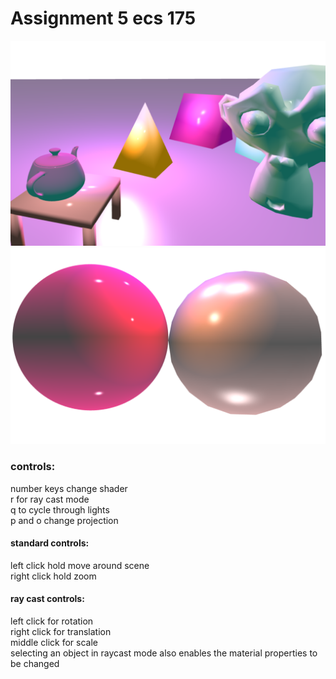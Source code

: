 # Assignment 5 ecs 175

![screenshot1!](./pictures/sc1.png)
![screenshot2!](./pictures/sc2.png)

### controls:

number keys change shader  
r for ray cast mode  
q to cycle through lights  
p and o change projection  

#### standard controls:

left click hold move around scene  
right click hold zoom  

#### ray cast controls:

left click for rotation  
right click for translation  
middle click for scale  
selecting an object in raycast mode also enables the material properties to be changed 
